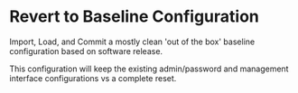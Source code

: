 # Revert to  Baseline Configuration

Import, Load, and Commit a mostly clean 'out of the box' baseline configuration based
on software release.

This configuration will keep the existing admin/password and management interface configurations
vs a complete reset.